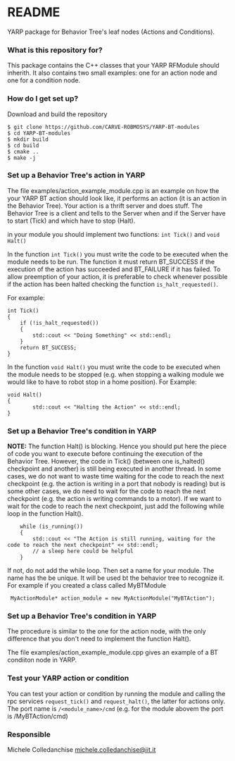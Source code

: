 # README #
YARP package for Behavior Tree's leaf nodes (Actions and Conditions).


### What is this repository for? ###

This package contains the C++ classes that your YARP RFModule should inherith. It also contains two small examples: one for an action node and one for a condition node. 

### How do I get set up? ###

Download and build the repository 

```console
$ git clone https://github.com/CARVE-ROBMOSYS/YARP-BT-modules
$ cd YARP-BT-modules
$ mkdir build
$ cd build
$ cmake ..
$ make -j
```

### Set up a Behavior Tree's action in YARP
The file examples/action_example_module.cpp is an example on how the your YARP BT action should look like, it performs an action (it is an action in the Behavior Tree).
Your action is a thrift server and does stuff. The Behavior Tree is a client and tells to the Server when and if the Server have to start (Tick) and which have to stop (Halt).

in your module you should implement two functions: `int Tick()` and `void Halt()`


In the function `int Tick()` you must write the code to be executed when the module needs to be run.
The function it must return BT_SUCCESS if the execution of the action has succeeded and BT_FAILURE if it has failed.
To allow preemption of your action, it is preferable to check whenever possible if the action has been halted checking the function `is_halt_requested()`.

For example:


    int Tick()
    {
        if (!is_halt_requested())
        {
            std::cout << "Doing Something" << std::endl;
        }
        return BT_SUCCESS;
    }


In the function `void Halt()` you must write the code to be executed when the module needs to be stopped (e.g. when stopping a walking module we would like to have to robot stop in a home position).
For Example:

    void Halt()
    {
            std::cout << "Halting the Action" << std::endl;
    }

### Set up a Behavior Tree's condition in YARP
**NOTE:** The function Halt() is blocking. Hence you should put here the piece of code you want to execute before continuing the execution of the Behavior Tree.
          However, the code in Tick() (between one is_halted() checkpoint and another) is still being executed in another thread. In some cases, we do not want to waste time waiting for the code to reach
          the next checkpoint (e.g. the action is writing in a port that nobody is reading) but is some other cases, we do need to wait for the code to reach the next checkpoint (e.g. the action is writing commands to a motor).
          If we want to wait for the code to reach the next checkpoint, just add the following while loop in the function Halt().


        while (is_running())
        {
            std::cout << "The Action is still running, waiting for the code to reach the next checkpoint" << std::endl;
            // a sleep here could be helpful
        }

        
If not, do not add the while loop.
Then set a name for your module. The name has the be unique. It will be used bt the behavior tree to recognize it. For example if you created a class called MyBTModule

     MyActionModule* action_module = new MyActionModule("MyBTAction");


### Set up a Behavior Tree's condition in YARP
The procedure is similar to the one for the action node, with the only difference that you don't need to implement the function Halt().

The file examples/action_example_module.cpp gives an example of a BT condiiton node in YARP.

    

### Test your YARP action or condition

You can test your action or condition by running the module and calling the rpc services `request_tick()`  and `request_halt()`, the latter for actions only. 
The port name is `/<module_name>/cmd` (e.g. for the module abovem the port is /MyBTAction/cmd)


### Responsible ###

Michele Colledanchise michele.colledanchise@iit.it
